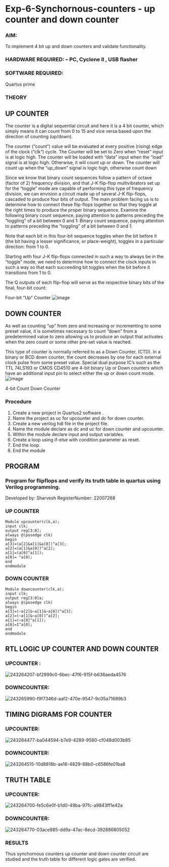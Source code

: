 # Exp-6-Synchornous-counters - up counter and down counter 
### AIM: 
To implement 4 bit up and down counters and validate  functionality.
### HARDWARE REQUIRED:  – PC, Cyclone II , USB flasher
### SOFTWARE REQUIRED:   
Quartus prime
### THEORY 

## UP COUNTER 
The counter is a digital sequential circuit and here it is a 4 bit counter, which simply means it can count from 0 to 15 and vice versa based upon the direction of counting (up/down). 

The counter (“count“) value will be evaluated at every positive (rising) edge of the clock (“clk“) cycle.
The Counter will be set to Zero when “reset” input is at logic high.
The counter will be loaded with “data” input when the “load” signal is at logic high. Otherwise, it will count up or down.
The counter will count up when the “up_down” signal is logic high, otherwise count down

Since we know that binary count sequences follow a pattern of octave (factor of 2) frequency division, and that J-K flip-flop multivibrators set up for the “toggle” mode are capable of performing this type of frequency division, we can envision a circuit made up of several J-K flip-flops, cascaded to produce four bits of output.
The main problem facing us is to determine how to connect these flip-flops together so that they toggle at the right times to produce the proper binary sequence.
Examine the following binary count sequence, paying attention to patterns preceding the “toggling” of a bit between 0 and 1:
Binary count sequence, paying attention to patterns preceding the “toggling” of a bit between 0 and 1.

Note that each bit in this four-bit sequence toggles when the bit before it (the bit having a lesser significance, or place-weight), toggles in a particular direction: from 1 to 0.



 
 

Starting with four J-K flip-flops connected in such a way to always be in the “toggle” mode, we need to determine how to connect the clock inputs in such a way so that each succeeding bit toggles when the bit before it transitions from 1 to 0.

The Q outputs of each flip-flop will serve as the respective binary bits of the final, four-bit count:

 
 

Four-bit “Up” Counter
![image](https://user-images.githubusercontent.com/36288975/169644758-b2f4339d-9532-40c5-af40-8f4f8c942e2c.png)



## DOWN COUNTER 

As well as counting “up” from zero and increasing or incrementing to some preset value, it is sometimes necessary to count “down” from a predetermined value to zero allowing us to produce an output that activates when the zero count or some other pre-set value is reached.

This type of counter is normally referred to as a Down Counter, (CTD). In a binary or BCD down counter, the count decreases by one for each external clock pulse from some preset value. Special dual purpose IC’s such as the TTL 74LS193 or CMOS CD4510 are 4-bit binary Up or Down counters which have an additional input pin to select either the up or down count mode.
![image](https://user-images.githubusercontent.com/36288975/169644844-1a14e123-7228-4ed8-81a9-eb937dff4ac8.png)


4-bit Count Down Counter
### Procedure

1.    Create a new project in Quartus2 software .
2.    Name the project as uc for upcounter and dc for down counter.
3.    Create a new verilog hdl file in the project file.
4.    Name the module declare as dc and uc for down counter and upcounter.
5.    Within the module declare input and output variables.
6.    Create a loop using if-else with condition parameter as reset.
7.    End the loop.
8.    End the module

## PROGRAM 
### Program for flipflops  and verify its truth table in quartus using Verilog programming.
Developed by: Sharvesh
RegisterNumber:  22007268
### UP COUNTER
```
Module upcounter(clk,a);
input clk;
output reg[3:0];
always @(posedge clk)
begin
a[3]=(a[2]&a[1]&a[0])^a[3];
a[2]=(a[1]&a[0])^a[2];
a[1]=(a[0]^a[1]);
a[0]= ^a[0];
end
endmodule
```
### DOWN COUNTER
```
Module downcounter(clk,a);
input clk;
output reg[3:0]a;
always @(posedge clk)
begin
a[3]=(~a[2]&~a[1]&~a[0])^a[3];
a[2]=(~a[1]&~a[0])^a[2];
a[1]=(~a[0]^a[1]);
a[0]=1^a[0];
end
endmodule
```
## RTL LOGIC UP COUNTER AND DOWN COUNTER  
### UPCOUNTER :
![243264207-bf2999c0-6bec-47f6-915f-b636aeda4576](https://github.com/Yuvaraj878/Exp-7-Synchornous-counters-/assets/118622554/ca7cdfef-1cfa-4a65-99c6-98c20af18ac3)
### DOWNCOUNTER:
![243265990-f9f7346d-aaf2-470e-9547-9c05a71689b3](https://github.com/Yuvaraj878/Exp-7-Synchornous-counters-/assets/118622554/7de16600-7faf-4d72-81fe-afbc0068a934)
## TIMING DIGRAMS FOR COUNTER  
### UPCOUNTER:
![243264477-ba044594-b7e9-4289-9580-cf048d003b85](https://github.com/Yuvaraj878/Exp-7-Synchornous-counters-/assets/118622554/76a36aa5-aac3-4ae9-81a8-7090db265978)
### DOWNCOUNTER:
![243264515-10d8818b-ae16-4829-88b0-c6586fe01ba8](https://github.com/Yuvaraj878/Exp-7-Synchornous-counters-/assets/118622554/fab165fe-7964-4741-af4a-9079131a374d)
## TRUTH TABLE 
### UPCOUNTER:
![243264700-fe5c6e0f-b1d0-49ba-97fc-a9843ff1e42a](https://github.com/Yuvaraj878/Exp-7-Synchornous-counters-/assets/118622554/b194d5fb-876d-4a4e-a78c-9d055ab3c2a5)
### DOWNCOUNTER:
![243264770-03ace885-dd9a-47ac-8ecd-392886805052](https://github.com/Yuvaraj878/Exp-7-Synchornous-counters-/assets/118622554/a0fb34eb-d5b3-4e9e-a7c0-f814580490e7)

### RESULTS 
Thus synchornous counters up counter and down counter circuit are studied and the truth table for different logic gates are verified.

